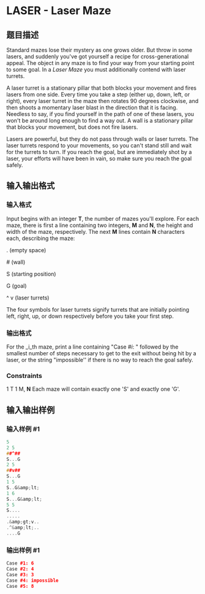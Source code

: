 # LASER - Laser Maze

## 题目描述

Standard mazes lose their mystery as one grows older. But throw in some lasers, and suddenly you've got yourself a recipe for cross-generational appeal. The object in any maze is to find your way from your starting point to some goal. In a _Laser Maze_ you must additionally contend with laser turrets.

A laser turret is a stationary pillar that both blocks your movement and fires lasers from one side. Every time you take a step (either up, down, left, or right), every laser turret in the maze then rotates 90 degrees clockwise, and then shoots a momentary laser blast in the direction that it is facing. Needless to say, if you find yourself in the path of one of these lasers, you won't be around long enough to find a way out. A wall is a stationary pillar that blocks your movement, but does not fire lasers.

Lasers are powerful, but they do not pass through walls or laser turrets. The laser turrets respond to your movements, so you can't stand still and wait for the turrets to turn. If you reach the goal, but are immediately shot by a laser, your efforts will have been in vain, so make sure you reach the goal safely.

## 输入输出格式

### 输入格式

Input begins with an integer **T**, the number of mazes you'll explore. For each maze, there is first a line containing two integers, **M** and **N**, the height and width of the maze, respectively. The next **M** lines contain **N** characters each, describing the maze:

. (empty space)

\# (wall)

S (starting position)

G (goal)

 ^ v (laser turrets)

The four symbols for laser turrets signify turrets that are initially pointing left, right, up, or down respectively before you take your first step.

### 输出格式

For the _i_th maze, print a line containing "Case #_i_: " followed by the smallest number of steps necessary to get to the exit without being hit by a laser, or the string "impossible'' if there is no way to reach the goal safely.

### Constraints

1 T 1 M, **N** Each maze will contain exactly one 'S' and exactly one 'G'.

## 输入输出样例

### 输入样例 #1

```cpp
5
2 5
##^##
S...G
2 5
##v##
S...G
1 5
S..G&amp;lt;
1 6
S...G&amp;lt;
5 5
S....
.....
.&amp;gt;v..
.^&amp;lt;..
....G
```


### 输出样例 #1

```cpp
Case #1: 6
Case #2: 4
Case #3: 3
Case #4: impossible
Case #5: 8
```


